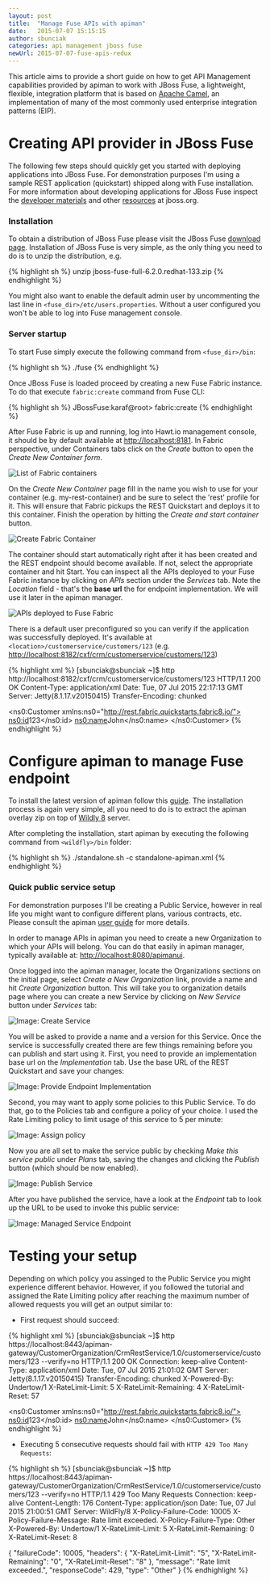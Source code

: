 ```yaml
---
layout: post
title:  "Manage Fuse APIs with apiman"
date:   2015-07-07 15:15:15
author: sbunciak
categories: api management jboss fuse
newUrl: 2015-07-07-fuse-apis-redux
---
```


This article aims to provide a short guide on how to get API Management capabilities provided by apiman to work with JBoss Fuse, a lightweight, flexible, integration platform that is based on [Apache Camel](http://camel.apache.org), an implementation of many of the most commonly used enterprise integration patterns (EIP).

<!--more-->

Creating API provider in JBoss Fuse
====================================

The following few steps should quickly get you started with deploying applications into JBoss Fuse. For demonstration purposes I'm using a sample REST application (quickstart) shipped along with Fuse installation. For more information about developing applications for JBoss Fuse inspect the [developer materials](http://www.jboss.org/products/fuse/developer-materials/#!project=fuse) and other [resources](http://www.jboss.org/products/fuse/resources/) at jboss.org.

### Installation 
To obtain a distribution of JBoss Fuse please visit the JBoss Fuse [download page](http://www.jboss.org/products/fuse/download/).
Installation of JBoss Fuse is very simple, as the only thing you need to do is to unzip the distribution, e.g. 

{% highlight sh %}
unzip jboss-fuse-full-6.2.0.redhat-133.zip
{% endhighlight %}

You might also want to enable the default admin user by uncommenting the last line in `<fuse_dir>/etc/users.properties`. Without a user configured you won't be able to log into Fuse management console.

### Server startup

To start Fuse simply execute the following command from `<fuse_dir>/bin`:

{% highlight sh %}
./fuse
{% endhighlight %}

Once JBoss Fuse is loaded proceed by creating a new Fuse Fabric instance. To do that execute `fabric:create` command from Fuse CLI:

{% highlight sh %}
JBossFuse:karaf@root> fabric:create
{% endhighlight %}

After Fuse Fabric is up and running, log into Hawt.io management console, it should be by default available at [http://localhost:8181](http://localhost:8181). 
In Fabric perspective, under Containers tabs click on the _Create_ button to open the _Create New Container form_. 

![List of Fabric containers](/blog/images/2015-07-07/fabric.png)

On the _Create New Container_ page fill in the name you wish to use for your container (e.g. my-rest-container) and be sure to select the 'rest' profile for it. This will ensure that Fabric pickups the REST Quickstart and deploys it to this container. Finish the operation by hitting the _Create and start container_ button.

![Create Fabric Container](/blog/images/2015-07-07/container.png)

The container should start automatically right after it has been created and the REST endpoint should become available. If not, select the appropriate container and hit Start. 
You can inspect all the APIs deployed to your Fuse Fabric instance by clicking on _APIs_ section under the _Services_ tab. 
Note the _Location_ field - that's the **base url** the for endpoint implementation. We will use it later in the apiman manager.

![APIs deployed to Fuse Fabric](/blog/images/2015-07-07/apis.png)

There is a default user preconfigured so you can verify if the application was successfully deployed. It's available at `<location>/customerservice/customers/123` (e.g. [http://localhost:8182/cxf/crm/customerservice/customers/123](http://localhost:8182/cxf/crm/customerservice/customers/123))

{% highlight xml %}
[sbunciak@sbunciak ~]$ http http://localhost:8182/cxf/crm/customerservice/customers/123
HTTP/1.1 200 OK
Content-Type: application/xml
Date: Tue, 07 Jul 2015 22:17:13 GMT
Server: Jetty(8.1.17.v20150415)
Transfer-Encoding: chunked

<?xml version="1.0" encoding="UTF-8" standalone="yes"?>
<ns0:Customer xmlns:ns0="http://rest.fabric.quickstarts.fabric8.io/">
    <ns0:id>123</ns0:id>
    <ns0:name>John</ns0:name>
</ns0:Customer>
{% endhighlight %}

Configure apiman to manage Fuse endpoint
========================================

To install the latest version of apiman follow this [guide](http://www.apiman.io/latest/download.html). The installation process is again very simple, all you need to do is to extract the apiman overlay zip on top of [Wildly 8](http://www.wildfly.org/) server.

After completing the installation, start apiman by executing the following command from `<wildfly>/bin` folder:

{% highlight sh %}
./standalone.sh -c standalone-apiman.xml
{% endhighlight %}

### Quick public service setup

For demonstration purposes I'll be creating a Public Service, however in real life you might want to configure different plans, various contracts, etc. 
Please consult the apiman [user guide](http://www.apiman.io/latest/user-guide.html) for more details.

In order to manage APIs in apiman you need to create a new Organization to which your APIs will belong. 
You can do that easily in apiman manager, typically available at: [http://localhost:8080/apimanui](http://localhost:8080/apimanui).

Once logged into the apiman manager, locate the Organizations sections on the initial page, select _Create a New Organization_ link, provide a name and hit _Create Organization_ button. This will take you to organization details page where you can create a new Service by clicking on _New Service_ button under _Services_ tab:

![Image: Create Service](/blog/images/2015-07-07/service.png)

You will be asked to provide a name and a version for this Service. Once the service is successfully created there are few things remaining before you can publish and start using it. 
First, you need to provide an implementation base url on the _Implementation_ tab. Use the base URL of the REST Quickstart and save your changes:

![Image: Provide Endpoint Implementation](/blog/images/2015-07-07/implementation.png)

Second, you may want to apply some policies to this Public Service. To do that, go to the Policies tab and configure a policy of your choice. 
I used the Rate Limiting policy to limit usage of this service to 5 per minute:

![Image: Assign policy](/blog/images/2015-07-07/policy.png)

Now you are all set to make the service public by checking _Make this service public_ under _Plans_ tab, saving the changes and clicking the _Publish_ button (which should be now enabled).

![Image: Publish Service](/blog/images/2015-07-07/publish.png)

After you have published the service, have a look at the _Endpoint_ tab to look up the URL to be used to invoke this public service:

![Image: Managed Service Endpoint](/blog/images/2015-07-07/endpoint.png)

Testing your setup
==================

Depending on which policy you assinged to the Public Service you might experience different behavior. However, if you followed the tutorial and assigned the Rate Limiting policy after reaching the maximum number of allowed requests you will get an output similar to:

* First request should succeed:

{% highlight xml %}
[sbunciak@sbunciak ~]$ http https://localhost:8443/apiman-gateway/CustomerOrganization/CrmRestService/1.0/customerservice/customers/123 --verify=no
HTTP/1.1 200 OK
Connection: keep-alive
Content-Type: application/xml
Date: Tue, 07 Jul 2015 21:01:02 GMT
Server: Jetty(8.1.17.v20150415)
Transfer-Encoding: chunked
X-Powered-By: Undertow/1
X-RateLimit-Limit: 5
X-RateLimit-Remaining: 4
X-RateLimit-Reset: 57

<?xml version="1.0" encoding="UTF-8" standalone="yes"?>
<ns0:Customer xmlns:ns0="http://rest.fabric.quickstarts.fabric8.io/">
    <ns0:id>123</ns0:id>
    <ns0:name>John</ns0:name>
</ns0:Customer>
{% endhighlight %}

* Executing 5 consecutive requests should fail with `HTTP 429 Too Many Requests`:

{% highlight sh %}
[sbunciak@sbunciak ~]$ http https://localhost:8443/apiman-gateway/CustomerOrganization/CrmRestService/1.0/customerservice/customers/123 --verify=no
HTTP/1.1 429 Too Many Requests
Connection: keep-alive
Content-Length: 176
Content-Type: application/json
Date: Tue, 07 Jul 2015 21:00:51 GMT
Server: WildFly/8
X-Policy-Failure-Code: 10005
X-Policy-Failure-Message: Rate limit exceeded.
X-Policy-Failure-Type: Other
X-Powered-By: Undertow/1
X-RateLimit-Limit: 5
X-RateLimit-Remaining: 0
X-RateLimit-Reset: 8

{
    "failureCode": 10005, 
    "headers": {
        "X-RateLimit-Limit": "5", 
        "X-RateLimit-Remaining": "0", 
        "X-RateLimit-Reset": "8"
    }, 
    "message": "Rate limit exceeded.", 
    "responseCode": 429, 
    "type": "Other"
}
{% endhighlight %}
